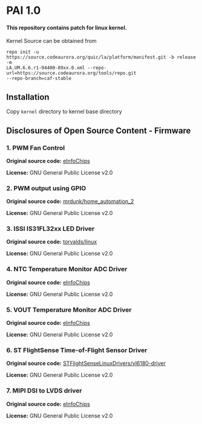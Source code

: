 # PAI 1.0
#### This repository contains patch for linux kernel.

Kernel Source can be obtained from
```
repo init -u https://source.codeaurora.org/quic/la/platform/manifest.git -b release -m 
LA.UM.6.6.r1-04400-89xx.0.xml --repo-url=https://source.codeaurora.org/tools/repo.git 
--repo-branch=caf-stable
```
## Installation
Copy `kernel` directory to kernel base directory

## Disclosures of Open Source Content - Firmware
### 1. PWM Fan Control
   **Original source code:** [eInfoChips](https://www.einfochips.com/)

   **License:** GNU General Public License v2.0

### 2. PWM output using GPIO
   **Original source code:** [mrdunk/home_automation_2](https://github.com/mrdunk/home_automation_2/blob/master/openwrt/sw_pwm_kernel_module/gpio-pwm.c)
   
   **License:** GNU General Public License v2.0
### 3. ISSI IS31FL32xx LED Driver
   **Original source code:** [torvalds/linux](https://github.com/torvalds/linux/blob/master/drivers/leds/leds-is31fl32xx.c)
   
   **License:** GNU General Public License v2.0
### 4. NTC Temperature Monitor ADC Driver
   **Original source code:** [eInfoChips](https://www.einfochips.com/)
   
   **License:** GNU General Public License v2.0
### 5. VOUT Temperature Monitor ADC Driver
   **Original source code:** [eInfoChips](https://www.einfochips.com/)
   
   **License:** GNU General Public License v2.0
### 6. ST FlightSense Time-of-Flight Sensor Driver
   **Original source code:** [STFlightSenseLinuxDrivers/vl6180-driver
](https://github.com/STFlightSenseLinuxDrivers/vl6180-driver)
   
   **License:** GNU General Public License v2.0
### 7. MIPI DSI to LVDS driver
   **Original source code:** [eInfoChips](https://www.einfochips.com/)
   
   **License:** GNU General Public License v2.0
